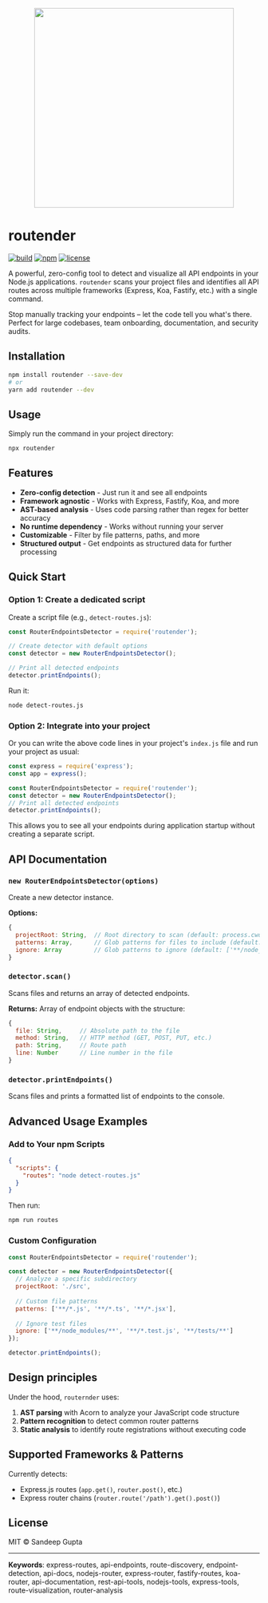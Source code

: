 <p align="center">
  <img src="https://github.com/user-attachments/assets/7d5bb153-a0e5-40e1-ae0f-fd11d7e0ac2a" width="400" />
</p>


# routender

[![build](https://img.shields.io/badge/build-passing-brightgreen.svg)](https://github.com/Sandigupta/router-endpoints-detector-npm-package-)
[![npm](https://img.shields.io/badge/npm-router--endpoints--detector-red.svg)](https://www.npmjs.com/package/routender)
[![license](https://img.shields.io/badge/license-MIT-brightgreen.svg)](https://opensource.org/licenses/MIT)


A powerful, zero-config tool to detect and visualize all API endpoints in your Node.js applications. `routender` scans your project files and identifies all API routes across multiple frameworks (Express, Koa, Fastify, etc.) with a single command.

Stop manually tracking your endpoints – let the code tell you what's there. Perfect for large codebases, team onboarding, documentation, and security audits.

## Installation

```bash
npm install routender --save-dev
# or
yarn add routender --dev
```

## Usage

Simply run the command in your project directory:

```bash
npx routender
```

## Features

- **Zero-config detection** - Just run it and see all endpoints
- **Framework agnostic** - Works with Express, Fastify, Koa, and more
- **AST-based analysis** - Uses code parsing rather than regex for better accuracy
- **No runtime dependency** - Works without running your server
- **Customizable** - Filter by file patterns, paths, and more
- **Structured output** - Get endpoints as structured data for further processing

## Quick Start

### Option 1: Create a dedicated script

Create a script file (e.g., `detect-routes.js`):

```javascript
const RouterEndpointsDetector = require('routender');

// Create detector with default options
const detector = new RouterEndpointsDetector();

// Print all detected endpoints
detector.printEndpoints();
```

Run it:

```bash
node detect-routes.js
```

### Option 2: Integrate into your project

Or you can write the above code lines in your project's `index.js` file and run your project as usual:

```javascript
const express = require('express');
const app = express();

const RouterEndpointsDetector = require('routender');
const detector = new RouterEndpointsDetector();
// Print all detected endpoints
detector.printEndpoints();

```

This allows you to see all your endpoints during application startup without creating a separate script.


## API Documentation

### `new RouterEndpointsDetector(options)`

Create a new detector instance.

**Options:**

```javascript
{
  projectRoot: String,  // Root directory to scan (default: process.cwd())
  patterns: Array,      // Glob patterns for files to include (default: ['**/*.js', '**/*.ts', '**/*.mjs'])
  ignore: Array         // Glob patterns to ignore (default: ['**/node_modules/**', '**/dist/**', '**/build/**'])
}
```

### `detector.scan()`

Scans files and returns an array of detected endpoints.

**Returns:** Array of endpoint objects with the structure:

```javascript
{
  file: String,     // Absolute path to the file
  method: String,   // HTTP method (GET, POST, PUT, etc.)
  path: String,     // Route path
  line: Number      // Line number in the file
}
```

### `detector.printEndpoints()`

Scans files and prints a formatted list of endpoints to the console.

## Advanced Usage Examples

### Add to Your npm Scripts

```json
{
  "scripts": {
    "routes": "node detect-routes.js"
  }
}
```

Then run:

```bash
npm run routes
```

### Custom Configuration

```javascript
const RouterEndpointsDetector = require('routender');

const detector = new RouterEndpointsDetector({
  // Analyze a specific subdirectory
  projectRoot: './src',
  
  // Custom file patterns
  patterns: ['**/*.js', '**/*.ts', '**/*.jsx'],
  
  // Ignore test files
  ignore: ['**/node_modules/**', '**/*.test.js', '**/tests/**']
});

detector.printEndpoints();
```

## Design principles
Under the hood, `routernder` uses:

1. **AST parsing** with Acorn to analyze your JavaScript code structure
2. **Pattern recognition** to detect common router patterns
3. **Static analysis** to identify route registrations without executing code

## Supported Frameworks & Patterns

Currently detects:

- Express.js routes (`app.get()`, `router.post()`, etc.)
- Express router chains (`router.route('/path').get().post()`)

## License

MIT © Sandeep Gupta

---

**Keywords**: express-routes, api-endpoints, route-discovery, endpoint-detection, api-docs, nodejs-router, express-router, fastify-routes, koa-router, api-documentation, rest-api-tools, nodejs-tools, express-tools, route-visualization, router-analysis
